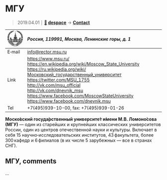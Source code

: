 # МГУ
> 2019.04.01 ┊ **[🚀](../index/index.md) [despace](index.md)** → **[Contact](contact.md)**

|[![](f/contact/m/msu_logo1_thumb.jpg)](f/contact/m/msu_logo1.png)|*Россия, 119991, Москва, Ленинские горы, д. 1*|
|:--|:--|
|E‑mail| <info@rector.msu.ru> |
|Link| <https://www.msu.ru/><br> <https://en.wikipedia.org/wiki/Moscow_State_University><br> <https://ru.wikipedia.org/wiki/Московский_государственный_университет><br> <https://twitter.com/MSU_1755><br> <http://vk.com/msu_official><br> <http://vk.com/dnevnik_msu><br> <https://www.facebook.com/MoscowStateUniversity><br> <https://www.facebook.com/dnevnik.msu> |
|Tel| +7(495)939-10-00, fax: +7(495)939-01-26 |

**Моско́вский госуда́рственный университе́т и́мени М.В. Ломоно́сова (МГУ)** — один из старейших и крупнейших классических университетов России, один из центров отечественной науки и культуры. Включает в себя 15 научно‑исследовательских институтов, 43 факультета, более 300 кафедр и 6 филиалов (в их числе 5 зарубежных — все в странах СНГ).


<p style="page-break-after:always"> </p>

## МГУ, comments

…
